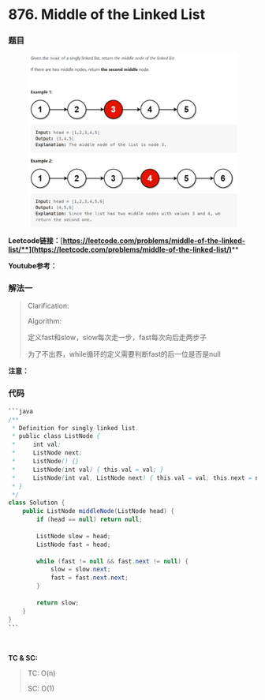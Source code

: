 # 876. Middle of the Linked List

### 题目 <a href="#ti-mu" id="ti-mu"></a>

<figure><img src="../../.gitbook/assets/image.png" alt=""><figcaption></figcaption></figure>

**Leetcode链接：**[**https://leetcode.com/problems/middle-of-the-linked-list/**](https://leetcode.com/problems/middle-of-the-linked-list/)****

**Youtube参考：**

### 解法一 <a href="#jie-fa-yi" id="jie-fa-yi"></a>

> Clarification:
>
> Algorithm:
>
> 定义fast和slow，slow每次走一步，fast每次向后走两步子
>
> 为了不出界，while循环的定义需要判断fast的后一位是否是null

**注意：**

### 代码 <a href="#dai-ma" id="dai-ma"></a>

````java
```java
/**
 * Definition for singly-linked list.
 * public class ListNode {
 *     int val;
 *     ListNode next;
 *     ListNode() {}
 *     ListNode(int val) { this.val = val; }
 *     ListNode(int val, ListNode next) { this.val = val; this.next = next; }
 * }
 */
class Solution {
    public ListNode middleNode(ListNode head) {
        if (head == null) return null;

        ListNode slow = head;
        ListNode fast = head;

        while (fast != null && fast.next != null) {
            slow = slow.next;
            fast = fast.next.next;
        }

        return slow;
    }
}
```
````

​

**TC & SC:**&#x20;

> TC: O(n)
>
> SC: O(1)
